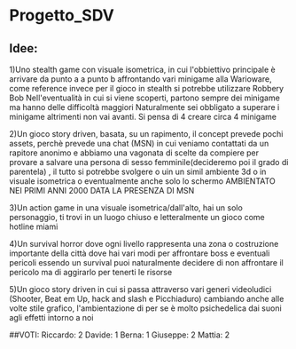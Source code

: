 # Progetto_SDV
## Idee:

1)Uno stealth game con visuale isometrica, in cui l'obbiettivo principale è arrivare da punto a a punto b affrontando vari minigame alla Warioware, come reference invece per il gioco in stealth si potrebbe utilizzare Robbery Bob
Nell'eventualità in cui si viene scoperti, partono sempre dei minigame ma hanno delle difficoltà maggiori
Naturalmente sei obbligato a superare i minigame altrimenti non vai avanti.
Si pensa di 4 creare circa 4 minigame


2)Un gioco story driven, basata, su un rapimento, il concept prevede pochi assets, perchè prevede una chat (MSN) in cui veniamo contattati da un rapitore anonimo e abbiamo una vagonata di scelte da compiere per provare a salvare una persona di sesso femminile(decideremo poi il grado di parentela) , il tutto si potrebbe svolgere o uin un simil ambiente 3d o in visuale isometrica o eventualmente anche solo lo schermo
AMBIENTATO NEI PRIMI ANNI 2000 DATA LA PRESENZA DI MSN

3)Un action game in una visuale isometrica/dall'alto, hai un solo personaggio, ti trovi in un luogo chiuso e letteralmente un gioco come hotline miami

4)Un survival horror dove ogni livello rappresenta una zona o costruzione importante della città dove hai vari modi per affrontare boss e eventuali pericoli essendo un survival puoi naturalmente decidere di non affrontare il pericolo ma di aggirarlo per tenerti le risorse

5)Un gioco story driven in cui si passa attraverso vari generi videoludici (Shooter, Beat em Up, hack and slash e Picchiaduro) cambiando anche alle volte stile grafico, l'ambientazione di per se è molto psichedelica dai suoni agli effetti intorno a noi


##VOTI:
Riccardo: 2
Davide: 1
Berna: 1
Giuseppe: 2
Mattia:  2

